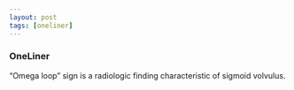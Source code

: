 ```yaml
---
layout: post
tags: [oneliner]
---
```



### OneLiner

“Omega loop” sign is a radiologic finding characteristic of sigmoid volvulus.

